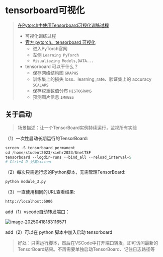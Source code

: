 # tensorboard可视化

> [在Pytorch中使用Tensorboard可视化训练过程](https://www.bilibili.com/video/BV1Qf4y1C7kz/?spm_id_from=333.337.search-card.all.click&vd_source=ddd7d236ab3e9b123c4086c415f4939e) 
>
> - 可视化训练过程
> - [官方 pytorch、tensorboard 可视化](https://pytorch.org/tutorials/intermediate/tensorboard_tutorial.html)
>   * 进入PyTorch官网
>   * 左侧 `Learning PyTorch`
>   * `Visualiazing Models,DATA...` 
> - tensorboard 可以干什么？
>   * 保存网络结构图 `GRAPHS`
>   * 训练集上的损失 loss、learning_rate、验证集上的 accuracy `SCALARS`
>   * 保存权重数值分布 `HISTOGRAMS`
>   * 预测图片信息 `IMAGES`

## 关于启动

> 场景描述：让一个TensorBoard实例持续运行，监视所有实验

（1）一次性启动长期运行的TensorBoard:

```python
screen -S tensorboard_permanent
cd /home/student2023/xiehr2023/UnetTSF
tensorboard --logdir=runs --bind_all --reload_interval=5
# Ctrl+A D 分离screen
```

（2）每次只需运行您的Python脚本，无需管理TensorBoard:

```bash
python module_3.py
```

（3）一直使用相同的URL查看结果:

```bash
http://localhost:6006
```

add（1）vscode自动转发端口：

![image-20250418183116571](https://cdn.jsdelivr.net/gh/dearRongerr/PicGo@main/202504181831336.png)

add（2）可以在 python 脚本中加入启动 tensorboard

> 好处：只需运行脚本，然后在VSCode中打开端口转发，即可访问最新的TensorBoard结果。不再需要单独启动TensorBoard、记住日志路径等
